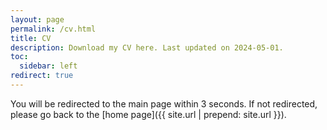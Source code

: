 ```yaml
---
layout: page
permalink: /cv.html
title: CV
description: Download my CV here. Last updated on 2024-05-01.
toc:
  sidebar: left
redirect: true
---
```



<script>
  window.onload = function() {
    window.open("{{ site.baseurl }}/assets/pdf/HemantCV.pdf", "_blank");
  };
</script>

<p>You will be redirected to the main page within 3 seconds. If not redirected, please go back to the [home page]({{ site.url | prepend: site.url }}).</p>



<meta http-equiv="refresh" content="3; url={{ site.url }}" />